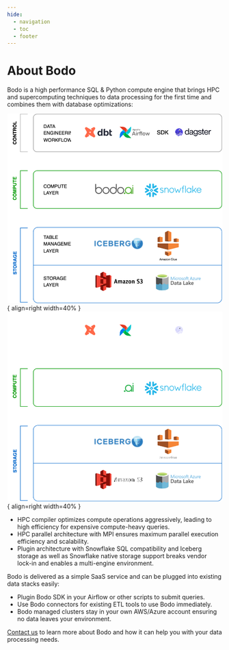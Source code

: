 ```yaml
---
hide:
  - navigation
  - toc
  - footer
---
```


# About Bodo

Bodo is a high performance SQL & Python compute engine that brings HPC and supercomputing techniques to data processing for the first time and combines them with database optimizations:

![Image title](img/bodo-arch-light.svg#only-light){ align=right width=40% }
![Image title](img/bodo-arch-dark.svg#only-dark){ align=right width=40% }

- HPC compiler optimizes compute operations aggressively, leading to high efficiency for expensive compute-heavy queries.
- HPC parallel architecture with MPI ensures maximum parallel execution efficiency and scalability.
- Plugin architecture with Snowflake SQL compatibility and Iceberg storage as well as Snowflake native storage support breaks vendor lock-in and enables a multi-engine environment.
    


Bodo is delivered as a simple SaaS service and can be plugged into existing data stacks easily:

- Plugin Bodo SDK in your Airflow or other scripts to submit queries.
- Use Bodo connectors for existing ETL tools to use Bodo immediately.
- Bodo managed clusters stay in your own AWS/Azure account ensuring no data leaves your environment.

[Contact us](https://bodo.ai/contact/) to learn more about Bodo and how it can help you with your data processing needs. 
